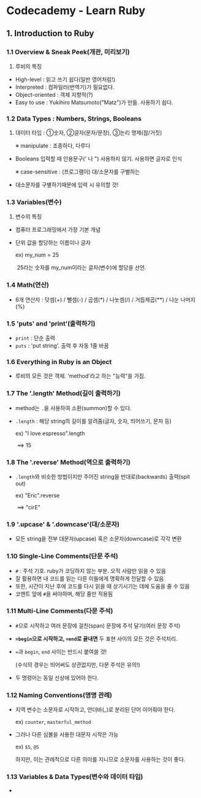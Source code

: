 # Codecademy - Learn Ruby

## 1. Introduction to Ruby

### 1.1 Overview & Sneak Peek(개관, 미리보기)

1. 루비의 특징

- High-level : 읽고 쓰기 쉽다(일반 영어처럼!)
- Interpreted : 컴파일러(번역기)가 필요없다.
- Object-oriented : 객체 지향적(?)
- Easy to use : Yukihiro Matsumoto("Matz")가 만듦. 사용하기 쉽다.

### 1.2 Data Types : Numbers, Strings, Booleans

1. 데이터 타입 : ①숫자, ②글자(문자/문장), ③논리 명제(참/거짓)

   ※ manipulate : 조종하다, 다루다

- Booleans 입력할 때 인용문구(' 나 ") 사용하지 않기. 사용하면 글자로 인식

  ※ case-sensitive : (프로그램이) 대/소문자를 구별하는

- 대소문자를 구별하기때문에 입력 시 유의할 것!

### 1.3 Variables(변수)

1. 변수의 특징

- 컴퓨터 프로그래밍에서 가장 기본 개념

- 단위 값을 할당하는 이름이나 글자

  ex) my_num = 25

  ​     25라는 숫자를 my_num이라는 글자(변수)에 할당을 선언.

### 1.4 Math(연산)

- 6개 연산자 : 덧셈(+) / 뺄셈(-) / 곱셈(*) / 나눗셈(/) / 거듭제곱(**) / 나눈 나머지(%)

### 1.5 'puts' and 'print'(출력하기)

- `print` : 단순 출력
- `puts` : 'put string'. 출력 후 자동 1줄 바꿈

### 1.6 Everything in Ruby is an Object

- 루비의 모든 것은 객체. 'method'라고 하는 "능력"을 가짐.

### 1.7 The '.length' Method(길이 출력하기)

- method는 `.`을 사용하여 소환(summon)할 수 있다.

- `.length` : 해당 string의 길이를 알려줌(글자, 숫자, 띄어쓰기, 문자 등)

  ex) "I love espresso".length

  ​	==> 15

### 1.8 The '.reverse' Method(역으로 출력하기)

- `.length`와 비슷한 방법이지만 주어진  string을 반대로(backwards) 출력(spit out)

  ex) "Eric".reverse

  ​	==> "cirE"

### 1.9 '.upcase' & '.downcase'(대/소문자)

- 모든 string을 전부 대문자(upcase) 혹은 소문자(downcase)로 각각 변환

### 1.10 Single-Line Comments(단문 주석)

- `#` : 주석 기호. ruby가 코딩하지 않는 부분. 오직 사람만 읽을 수 있음
- 잘 활용하면 내 코드를 읽는 다른 이들에게 명확하게 전달할 수 있음
- 또한, 시간이 지난 후에 코드를 다시 읽을 때 상기시기는 데에 도움을 줄 수 있음
- 코멘트 앞에 `#`을 써야하며, 해당 줄만 적용됨

### 1.11 Multi-Line Comments(다문 주석)

- `#`으로 시작하고 여러 문장에 걸친(span) 문장에 주석 달기(여러 문장 주석)

- **`=begin`으로 시작하고, `=end`로 끝내면** 두 표현 사이의 모든 것은 주석처리.

- `=`과 `begin`, `end` 사이는 반드시 붙여쓸 것!

  (수식의 경우는 띄어써도 상관없지만, 다문 주석은 유의!)

- 두 명령어는 동일 선상에 있어야 한다.

### 1.12 Naming Conventions(명명 관례)

- 지역 변수는 소문자로 시작하고, 언더바(_)로 분리된 단어 이어줘야 한다.

  ex) `counter`, `masterful_method`

- 그러나 다른 심볼을 사용한 대문자 시작은 가능

  ex) `$S`, `@S`

  하지만, 이는 관례적으로 다른 의미를 지니므로 소문자를 사용하는 것이 좋다.

### 1.13 Variables & Data Types(변수와 데이터 타입)

- 

